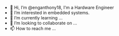 - 👋 Hi, I’m @enganthony18, I'm a Hardware Engineer 
- 👀 I’m interested in embedded systems.
- 🌱 I’m currently learning ...
- 💞️ I’m looking to collaborate on ...
- 📫 How to reach me ...

<!---
enganthony18/enganthony18 is a ✨ special ✨ repository because its `README.md` (this file) appears on your GitHub profile.
You can click the Preview link to take a look at your changes.
--->
